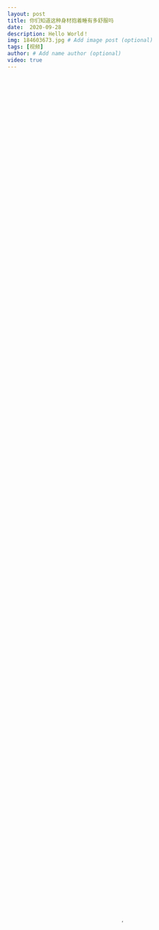 ```yaml
---
layout: post
title: 你们知道这种身材抱着睡有多舒服吗
date:  2020-09-28
description: Hello World！
img: 184603673.jpg # Add image post (optional)
tags: [视频]
author: # Add name author (optional)
video: true
---
```

<video controls preload="auto" poster="https://wmnhw.github.io/assets/img/184603673.jpg" width="100%" height="100%" src="https://klouderr.sgp1.digitaloceanspaces.com/1601226563105-normal%20video.mp4?AWSAccessKeyId=KK6XBOIKK4FZM5IKWGM4&Expires=1601227887&Signature=%2BZQNsQJRJPuMj%2BE4GuX9Sw4vbN4%3D"></video>

